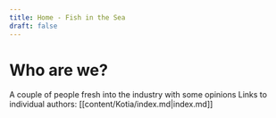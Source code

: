 ```yaml
---
title: Home - Fish in the Sea
draft: false
---
```


# Who are we?

A couple of people fresh into the industry with some opinions
Links to individual authors:
[[content/Kotia/index.md|index.md]]